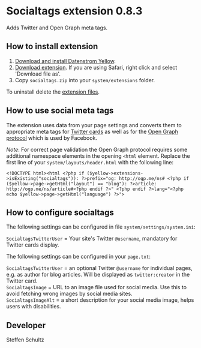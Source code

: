 Socialtags extension 0.8.3
==========================
Adds Twitter and Open Graph meta tags.

## How to install extension

1. [Download and install Datenstrom Yellow](https://github.com/datenstrom/yellow/).
2. [Download extension](https://github.com/schulle4u/yellow-plugins-schulle4u/raw/master/zip/socialtags.zip). If you are using Safari, right click and select 'Download file as'.
3. Copy `socialtags.zip` into your `system/extensions` folder.

To uninstall delete the [extension files](extension.ini).

## How to use social meta tags

The extension uses data from your page settings and converts them to appropriate meta tags for [Twitter cards](https://developer.twitter.com/en/docs/tweets/optimize-with-cards/overview/abouts-cards) as well as for the [Open Graph protocol](http://ogp.me/) which is used by Facebook. 

*Note*: For correct page validation the Open Graph protocol requires some additional namespace elements in the opening `<html` element. Replace the first line of your `system/layouts/header.html` with the following line: 

    <!DOCTYPE html><html <?php if ($yellow->extensions->isExisting("socialtags")): ?>prefix="og: http://ogp.me/ns# <?php if ($yellow->page->getHtml("layout") == "blog"): ?>article: http://ogp.me/ns/article#<?php endif ?>" <?php endif ?>lang="<?php echo $yellow->page->getHtml("language") ?>">


## How to configure socialtags

The following settings can be configured in file `system/settings/system.ini`:

`SocialtagsTwitterUser` = Your site's Twitter `@username`, mandatory for Twitter cards display. 

The following settings can be configured in your `page.txt`: 

`SocialtagsTwitterUser` = an optional Twitter `@username` for individual pages, e.g. as author for blog articles. Will be displayed as `twitter:creator` in the Twitter card.  
`SocialtagsImage` = URL to an image file used for social media. Use this to avoid fetching wrong images by social media sites.  
`SocialtagsImageAlt` = a short description for your social media image, helps users with disabilities. 

## Developer

Steffen Schultz

